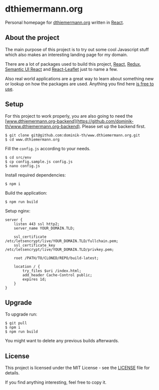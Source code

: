 # dthiemermann.org

Personal homepage for [dthiemermann.org](https://www.dthiemermann.org) written in [React](https://github.com/facebook/react).

## About the project

The main purpose of this project is to try out some cool Javascript stuff which also makes an interesting landing page for my domain.

There are a lot of packages used to build this project, [React](https://reactjs.org/), [Redux](https://redux.js.org/), [Semantic UI React](https://react.semantic-ui.com/introduction) and [React-Leaflet](https://react-leaflet.js.org/) just to name a few.

Also real world applications are a great way to learn about something new or lookup on how the packages are used. Anything you find here [is free to use](#license).

## Setup

For this project to work properly, you are also going to need the [www.dthiemermann.org-backend](https://github.com/dominik-th/www.dthiemermann.org-backend).
Please set up the backend first.

```shell
$ git clone git@github.com:dominik-th/www.dthiemermann.org.git
$ cd www.dthiemermann.org
```

Fill the `config.js` according to your needs.
```shell
$ cd src/env
$ cp config.sample.js config.js
$ nano config.js
```

Install required dependencies:
```shell
$ npm i
```

Build the application:
```shell
$ npm run build
```

Setup nginx:
```nginx
server {
    listen 443 ssl http2;
    server_name YOUR_DOMAIN.TLD;

    ssl_certificate /etc/letsencrypt/live/YOUR_DOMAIN.TLD/fullchain.pem;
    ssl_certificate_key /etc/letsencrypt/live/YOUR_DOMAIN.TLD/privkey.pem;

    root /PATH/TO/CLONED/REPO/build-latest;

    location / {
        try_files $uri /index.html;
        add_header Cache-Control public;
        expires 1d;
    }
}
```

## Upgrade

To upgrade run:
```shell
$ git pull
$ npm i
$ npm run build
```

You might want to delete any previous builds afterwards.

## License

This project is licensed under the MIT License - see the [LICENSE](LICENSE) file for details.

If you find anything interesting, feel free to copy it.
